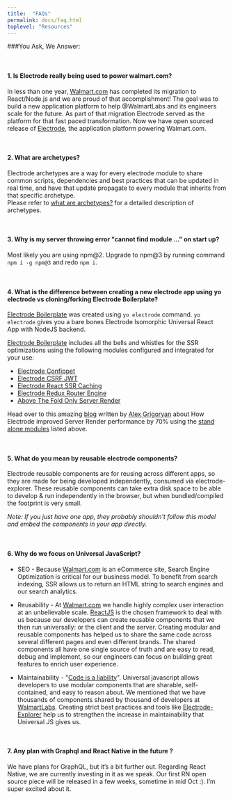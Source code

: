 ```yaml
---
title:  "FAQs"
permalink: docs/faq.html
toplevel: "Resources"
---
```


###You Ask, We Answer:

<br>

#### 1. Is Electrode really being used to power walmart.com?
In less than one year, [Walmart.com](http://walmart.com) has completed its migration to React/Node.js and we are proud of that accomplishment! The goal was to build a new application platform to help @WalmartLabs and its engineers scale for the future. As part of that migration Electrode served as the platform for that fast paced transformation. Now we have open sourced release of [Electrode](http://www.electrode.io), the application platform powering Walmart.com.

<br>

#### 2. What are archetypes?

Electrode archetypes are a way for every electrode module to share common scripts, dependencies and best practices that can be updated in real time, and have that update propagate to every module that inherits from that specific archetype.
<br>
Please refer to [what are archetypes?](what_are_archetypes.html) for a detailed description of archetypes.

<br>

#### 3. Why is my server throwing error "cannot find module ..." on start up?

Most likely you are using npm@2. Upgrade to npm@3 by running command `npm i -g npm@3` and redo `npm i`.

<br>

#### 4. What is the difference between creating a new electrode app using yo electrode vs cloning/forking Electrode Boilerplate?

[Electrode Boilerplate] was created using `yo electrode` command. `yo electrode` gives you a bare bones Electrode Isomorphic Universal React App with NodeJS backend.

[Electrode Boilerplate] includes all the bells and whistles for the SSR optimizations using the
following modules configured and integrated for your use:

* [Electrode Confippet]
* [Electrode CSRF JWT]
* [Electrode React SSR Caching]
* [Electrode Redux Router Engine]
* [Above The Fold Only Server Render]

Head over to this amazing [blog](https://medium.com/walmartlabs/using-electrode-to-improve-react-server-side-render-performance-by-up-to-70-e43f9494eb8b#.9qjftiinq) written by [Alex Grigoryan] about How Electrode improved Server Render performance by 70% using the [stand alone modules](stand_alone_modules.html) listed above.

<br>

#### 5. What do you mean by reusable electrode components?
Electrode reusable components are for reusing across different apps, so they are made for being developed independently, consumed via electrode-explorer. These reusable components can take extra disk space to be able to develop & run independently in the browser, but when bundled/compiled the footprint is very small.

*Note: If you just have one app, they probably shouldn't follow this model and embed the components in your app directly.*

<br>

#### 6. Why do we focus on Universal JavaScript?
* SEO - Because [Walmart.com](www.walmart.com) is an eCommerce site, Search Engine Optimization is critical for our business model. To benefit from search indexing, SSR allows us to return an HTML string to search engines and our search analytics.

* Reusability - At [Walmart.com](www.walmart.com) we handle highly complex user interaction at an unbelievable scale. [ReactJS](https://facebook.github.io/react/) is the chosen framework to deal with us because our developers can create reusable components that we then run universally: or the client and the server.
Creating modular and reusable components has helped us to share the same code across several different pages and even different brands. The shared components all have one single source of truth and are easy to read, debug and implement, so our engineers can focus on building great features to enrich user experience.

* Maintainability - "[Code is a liability](https://medium.com/capital-one-developers/why-everyone-is-talking-about-isomorphic-universal-javascript-and-why-it-matters-38c07c87905#.y7cy5jki3)".
Universal javascript allows developers to use modular components that are sharable, self-contained, and easy to reason about. We mentioned that we have thousands of components shared by thousand of developers at [WalmartLabs](www.walmartlabs.com). Creating strict best practices and tools like [Electrode-Explorer](electrode_explorer) help us to strengthen the increase in maintainability that Universal JS gives us.

<br>

#### 7. Any plan with Graphql and React Native in the future ?
We have plans for GraphQL, but it’s a bit further out. Regarding React Native, we are currently investing in it as we speak. Our first RN open source piece will be released in a few weeks, sometime in mid Oct :). I’m super excited about it.

[Electrode Boilerplate]: https://github.com/electrode-io/electrode-boilerplate-universal-react-node
[Electrode Confippet]: https://github.com/electrode-io/electrode-confippet
[Electrode Electrify]: https://github.com/electrode-io/electrify
[Electrode CSRF JWT]: https://github.com/electrode-io/electrode-csrf-jwt
[Electrode Redux Router Engine]: https://github.com/electrode-io/electrode-redux-router-engine
[Electrode React SSR Caching]: https://github.com/electrode-io/electrode-react-ssr-caching
[Above The Fold Only Server Render]: https://github.com/electrode-io/above-the-fold-only-server-render
[Alex Grigoryan]: https://twitter.com/lexgrigoryan
